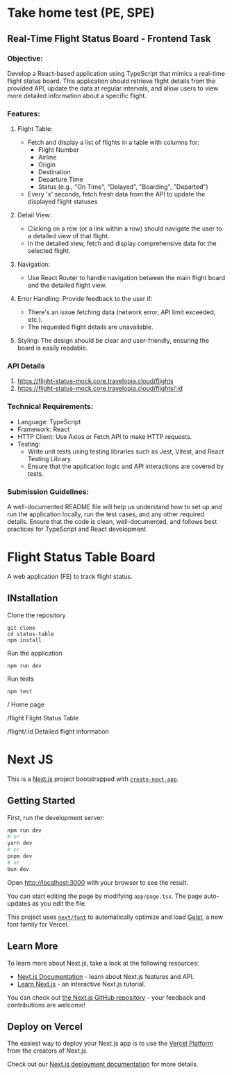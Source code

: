 # Take home test (PE, SPE)
## Real-Time Flight Status Board - Frontend Task
### Objective:
Develop a React-based application using TypeScript that mimics a real-time flight status board. This application should retrieve flight details from the provided API, update the data at regular intervals, and allow users to view more detailed information about a specific flight.

### Features:
1. Flight Table:
    - Fetch and display a list of flights in a table with columns for:
        - Flight Number
        - Airline
        - Origin
        - Destination
        - Departure Time
        - Status (e.g., "On Time", "Delayed", "Boarding", "Departed")
    - Every 'x' seconds, fetch fresh data from the API to update the displayed flight statuses

2. Detail View:
    - Clicking on a row (or a link within a row) should navigate the user to a detailed view of that flight.
    - In the detailed view, fetch and display comprehensive data for the selected flight.

3. Navigation:
    - Use React Router to handle navigation between the main flight board and the detailed flight view.

4. Error Handling: Provide feedback to the user if:
    - There's an issue fetching data (network error, API limit exceeded, etc.).
    - The requested flight details are unavailable.

5. Styling: The design should be clear and user-friendly, ensuring the board is easily readable.

### API Details
1. https://flight-status-mock.core.travelopia.cloud/flights
2. https://flight-status-mock.core.travelopia.cloud/flights/:id

### Technical Requirements:
- Language: TypeScript
- Framework: React
- HTTP Client: Use Axios or Fetch API to make HTTP requests.
- Testing:
    - Write unit tests using testing libraries such as Jest, Vitest, and React Testing Library.
    - Ensure that the application logic and API interactions are covered by tests.

### Submission Guidelines:
A well-documented README file will help us understand how to set up and run the application locally, run the test cases, and any other required details. Ensure that the code is clean, well-documented, and follows best practices for TypeScript and React development



# Flight Status Table Board

A web application (FE) to track flight status.

## INstallation
 Clone the repository
```
git clone 
cd status-table
npm install
```

Run the application
```
npm run dev
```

Run tests
```
npm test
```

/
Home page

/flight
Flight Status Table

/flight/:id
Detailed flight information






# Next JS
This is a [Next.js](https://nextjs.org) project bootstrapped with [`create-next-app`](https://nextjs.org/docs/app/api-reference/cli/create-next-app).

## Getting Started

First, run the development server:

```bash
npm run dev
# or
yarn dev
# or
pnpm dev
# or
bun dev
```

Open [http://localhost:3000](http://localhost:3000) with your browser to see the result.

You can start editing the page by modifying `app/page.tsx`. The page auto-updates as you edit the file.

This project uses [`next/font`](https://nextjs.org/docs/app/building-your-application/optimizing/fonts) to automatically optimize and load [Geist](https://vercel.com/font), a new font family for Vercel.

## Learn More

To learn more about Next.js, take a look at the following resources:

- [Next.js Documentation](https://nextjs.org/docs) - learn about Next.js features and API.
- [Learn Next.js](https://nextjs.org/learn) - an interactive Next.js tutorial.

You can check out [the Next.js GitHub repository](https://github.com/vercel/next.js) - your feedback and contributions are welcome!

## Deploy on Vercel

The easiest way to deploy your Next.js app is to use the [Vercel Platform](https://vercel.com/new?utm_medium=default-template&filter=next.js&utm_source=create-next-app&utm_campaign=create-next-app-readme) from the creators of Next.js.

Check out our [Next.js deployment documentation](https://nextjs.org/docs/app/building-your-application/deploying) for more details.
